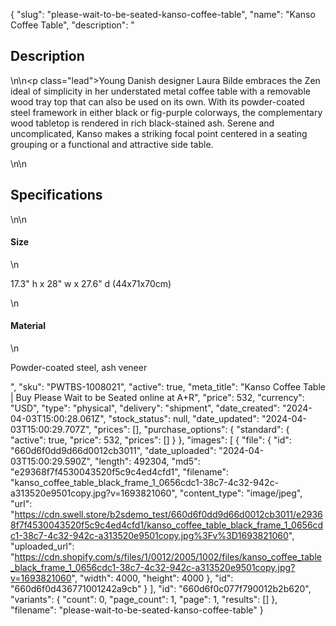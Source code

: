 {
  "slug": "please-wait-to-be-seated-kanso-coffee-table",
  "name": "Kanso Coffee Table",
  "description": "<h2>Description</h2>\n<!-- split -->\n<p class=\"lead\">Young Danish designer Laura Bilde embraces the Zen ideal of simplicity in her understated metal coffee table with a removable wood tray top that can also be used on its own. With its powder-coated steel framework in either black or fig-purple colorways, the complementary wood tabletop is rendered in rich black-stained ash. Serene and uncomplicated, Kanso makes a striking focal point centered in a seating grouping or a functional and attractive side table.</p>\n<!-- split -->\n<h2>Specifications</h2>\n<!-- split -->\n<h4>Size</h4>\n<p>17.3\" h x 28\" w x 27.6\" d (44x71x70cm)</p>\n<h4>Material</h4>\n<p>Powder-coated steel, ash veneer</p>",
  "sku": "PWTBS-1008021",
  "active": true,
  "meta_title": "Kanso Coffee Table | Buy Please Wait to be Seated online at A+R",
  "price": 532,
  "currency": "USD",
  "type": "physical",
  "delivery": "shipment",
  "date_created": "2024-04-03T15:00:28.061Z",
  "stock_status": null,
  "date_updated": "2024-04-03T15:00:29.707Z",
  "prices": [],
  "purchase_options": {
    "standard": {
      "active": true,
      "price": 532,
      "prices": []
    }
  },
  "images": [
    {
      "file": {
        "id": "660d6f0dd9d66d0012cb3011",
        "date_uploaded": "2024-04-03T15:00:29.590Z",
        "length": 492304,
        "md5": "e29368f7f4530043520f5c9c4ed4cfd1",
        "filename": "kanso_coffee_table_black_frame_1_0656cdc1-38c7-4c32-942c-a313520e9501copy.jpg?v=1693821060",
        "content_type": "image/jpeg",
        "url": "https://cdn.swell.store/b2sdemo_test/660d6f0dd9d66d0012cb3011/e29368f7f4530043520f5c9c4ed4cfd1/kanso_coffee_table_black_frame_1_0656cdc1-38c7-4c32-942c-a313520e9501copy.jpg%3Fv%3D1693821060",
        "uploaded_url": "https://cdn.shopify.com/s/files/1/0012/2005/1002/files/kanso_coffee_table_black_frame_1_0656cdc1-38c7-4c32-942c-a313520e9501copy.jpg?v=1693821060",
        "width": 4000,
        "height": 4000
      },
      "id": "660d6f0d436771001242a9cb"
    }
  ],
  "id": "660d6f0c077f790012b2b620",
  "variants": {
    "count": 0,
    "page_count": 1,
    "page": 1,
    "results": []
  },
  "filename": "please-wait-to-be-seated-kanso-coffee-table"
}